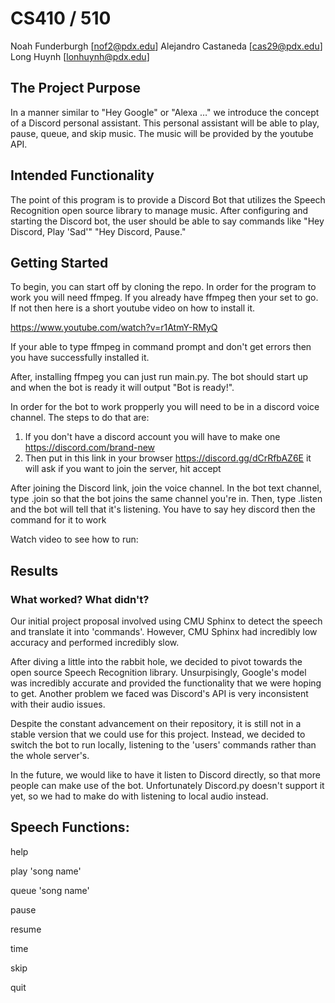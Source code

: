 # CS410 / 510
Noah Funderburgh [nof2@pdx.edu]
Alejandro Castaneda [cas29@pdx.edu]
Long Huynh [lonhuynh@pdx.edu]

## The Project Purpose
In a manner similar to "Hey Google" or "Alexa …" we introduce the concept of a Discord personal assistant.
This personal assistant will be able to play, pause, queue, and skip music.
The music will be provided by the youtube API.

## Intended Functionality
The point of this program is to provide a Discord Bot that utilizes the Speech Recognition open source library to manage music. 
After configuring and starting the Discord bot, the user should be able to say commands like 
"Hey Discord, Play 'Sad'"
"Hey Discord, Pause."

## Getting Started

To begin, you can start off by cloning the repo. In order for the program
to work you will need ffmpeg. If you already have ffmpeg then your set to go.
If not then here is a short youtube video on how to install it. 

https://www.youtube.com/watch?v=r1AtmY-RMyQ

If your able to type ffmpeg in command prompt and don't get errors then you have
successfully installed it.

After, installing ffmpeg you can just run main.py. The bot should start up and when the
bot is ready it will output "Bot is ready!".

In order for the bot to work propperly you will need to be in a discord voice channel.
The steps to do that are:
1. If you don't have a discord account you will have to make one https://discord.com/brand-new
2. Then put in this link in your browser https://discord.gg/dCrRfbAZ6E it will ask if you want to join the server, hit accept

After joining the Discord link, join the voice channel.
In the bot text channel, type .join so that the bot joins the same channel you're in. 
Then, type .listen and the bot will tell that it's listening.
You have to say hey discord then the command for it to work

Watch video to see how to run: 

## Results

### What worked? What didn't? 
Our initial project proposal involved using CMU Sphinx to detect the speech and translate it into 'commands'. 
However, CMU Sphinx had incredibly low accuracy and performed incredibly slow. 

After diving a little into the rabbit hole, we decided to pivot towards the open source Speech Recognition library. 
Unsurpisingly, Google's model was incredibly accurate and provided the functionality that we were hoping to get.
Another problem we faced was Discord's API is very inconsistent with their audio issues.

Despite the constant advancement on their repository, it is still not in a stable version that we could use for this project. 
Instead, we decided to switch the bot to run locally, listening to the 'users' commands rather than the whole server's.

In the future, we would like to have it listen to Discord directly, so that more people can make use of the bot.
Unfortunately Discord.py doesn't support it yet, so we had to make do with listening to local audio instead.
 
## Speech Functions:
help

play 'song name'

queue 'song name'

pause

resume

time

skip

quit
